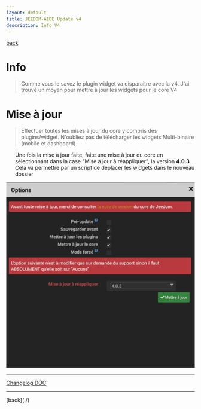 ```yaml
---
layout: default
title: JEEDOM-AIDE Update v4
description: Info V4
---
```

[back](./)
# Info
<blockquote>
Comme vous le savez le plugin widget va disparaitre avec la v4. J'ai trouvé un moyen pour mettre à jour les widgets pour le core V4

</blockquote>

# Mise à jour
<blockquote>
Effectuer toutes les mises à jour du core y compris des plugins/widget. N'oubliez pas de télécharger les widgets Multi-binaire (mobile et dashboard)
</blockquote>
<ul>
Une fois la mise à jour faite, faite une mise à jour du core en sélectionnant dans la case "Mise à jour à réappliquer", la version <b>4.0.3</b>
Cela va permettre par un script de déplacer les widgets dans le nouveau dossier
    
</ul>

<p><img src="Img/AIDE-UPDATE-V4.png" alt="Error" /></p>

<hr />
<dl>
    <a href="https://github.com/JEALG/JEEDOM-Widget_JAG-doc/commits/master">Changelog DOC</a>
</dl>
<hr />
[back](./)
